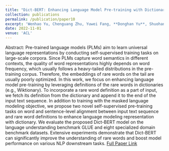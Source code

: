 ```yaml
---
title: "Dict-BERT: Enhancing Language Model Pre-training with Dictionary"
collection: publications
permalink: /publication/paper10
excerpt: 'Wenhao Yu, Chenguang Zhu, Yuwei Fang, **Donghan Yu**, Shuohang Wang, Yichong Xu, Michael Zeng, Meng Jiang'
date: 2022-11-01
venue: 'ACL'
---
```


Abstract: Pre-trained language models (PLMs) aim to learn universal language representations by conducting self-supervised training tasks on large-scale corpora. Since PLMs capture word semantics in different contexts, the quality of word representations highly depends on word frequency, which usually follows a heavy-tailed distributions in the pre-training corpus. Therefore, the embeddings of rare words on the tail are usually poorly optimized. In this work, we focus on enhancing language model pre-training by leveraging definitions of the rare words in dictionaries (e.g., Wiktionary). To incorporate a rare word definition as a part of input, we fetch its definition from the dictionary and append it to the end of the input text sequence. In addition to training with the masked language modeling objective, we propose two novel self-supervised pre-training tasks on word and sentence-level alignment between input text sequence and rare word definitions to enhance language modeling representation with dictionary. We evaluate the proposed Dict-BERT model on the language understanding benchmark GLUE and eight specialized domain benchmark datasets. Extensive experiments demonstrate that Dict-BERT can significantly improve the understanding of rare words and boost model performance on various NLP downstream tasks. [Full Paper Link](https://arxiv.org/abs/2110.06490)

